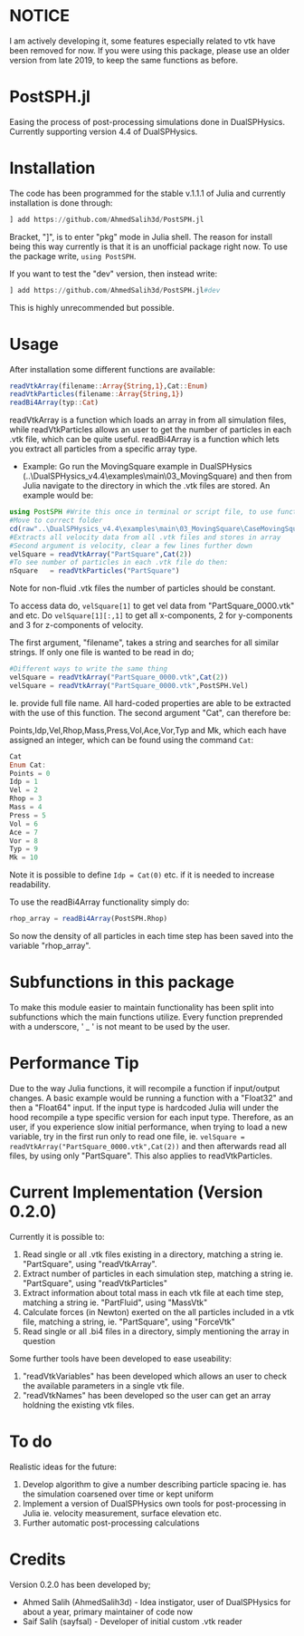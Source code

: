 # NOTICE
I am actively developing it, some features especially related to vtk have been
removed for now. If you were using this package, please use an older version
from late 2019, to keep the same functions as before.

# PostSPH.jl
Easing the process of post-processing simulations done in DualSPHysics. Currently supporting version 4.4 of DualSPHysics.

# Installation
The code has been programmed for the stable v.1.1.1 of Julia and currently installation is done through:

```julia
] add https://github.com/AhmedSalih3d/PostSPH.jl
```
Bracket, "]", is to enter "pkg" mode in Julia shell. The reason for install being this way currently is that it is an unofficial package right now. To use the package write, ```using PostSPH```.

If you want to test the "dev" version, then instead write:

```julia
] add https://github.com/AhmedSalih3d/PostSPH.jl#dev
```

This is highly unrecommended but possible.

# Usage
After installation some different functions are available:

```julia
readVtkArray(filename::Array{String,1},Cat::Enum)
readVtkParticles(filename::Array{String,1})
readBi4Array(typ::Cat)
```

readVtkArray is a function which loads an array in from all simulation files,
while readVtkParticles allows an user to get the number of particles in each .vtk
file, which can be quite useful. readBi4Array is a function which lets you extract
all particles from a specific array type.

* Example:
Go run the MovingSquare example in DualSPHysics (..\DualSPHysics_v4.4\examples\main\03_MovingSquare) and then from Julia navigate to the directory in which the .vtk files are stored. An example would be:

```julia
using PostSPH #Write this once in terminal or script file, to use function in PostSPH.jl
#Move to correct folder
cd(raw"..\DualSPHysics_v4.4\examples\main\03_MovingSquare\CaseMovingSquare_out\particles")
#Extracts all velocity data from all .vtk files and stores in array
#Second argument is velocity, clear a few lines further down
velSquare = readVtkArray("PartSquare",Cat(2))
#To see number of particles in each .vtk file do then:
nSquare   = readVtkParticles("PartSquare")
```

Note for non-fluid .vtk files the number of particles should be constant.

To access data do, ```velSquare[1]``` to get vel data from "PartSquare_0000.vtk" and etc. Do ```velSquare[1][:,1]``` to get all x-components, 2 for y-components and 3 for z-components of velocity.

The first argument, "filename", takes a string and searches for all similar strings. If only one file is wanted to be read in do;


```julia
#Different ways to write the same thing
velSquare = readVtkArray("PartSquare_0000.vtk",Cat(2))
velSquare = readVtkArray("PartSquare_0000.vtk",PostSPH.Vel)
```

Ie. provide full file name. All hard-coded properties are able to be extracted with the use of this function. The second argument "Cat", can therefore be:

Points,Idp,Vel,Rhop,Mass,Press,Vol,Ace,Vor,Typ and Mk, which each have assigned an integer, which can be found using the command ```Cat```:

```julia
Cat
Enum Cat:
Points = 0
Idp = 1
Vel = 2
Rhop = 3
Mass = 4
Press = 5
Vol = 6
Ace = 7
Vor = 8
Typ = 9
Mk = 10
```

Note it is possible to define ``` Idp = Cat(0) ``` etc. if it is needed to increase readability.

To use the readBi4Array functionality simply do:

```julia
rhop_array = readBi4Array(PostSPH.Rhop)
```
So now the density of all particles in each time step has been saved into the variable "rhop_array".

# Subfunctions in this package

To make this module easier to maintain functionality has been split into subfunctions
which the main functions utilize. Every function preprended with a underscore, ' _ ' is not meant
to be used by the user.

# Performance Tip

Due to the way Julia functions, it will recompile a function if input/output changes. A basic example would be running a function with a "Float32" and then a "Float64" input. If the input type is hardcoded Julia will under the hood recompile a type specific version for each input type. Therefore, as an user, if you experience slow initial performance, when trying to load a new variable, try in the first run only to read one file, ie. ```velSquare = readVtkArray("PartSquare_0000.vtk",Cat(2))``` and then afterwards read all files, by using only "PartSquare". This also applies to readVtkParticles.

# Current Implementation (Version 0.2.0)

Currently it is possible to:
1. Read single or all .vtk files existing in a directory, matching a string ie. "PartSquare", using "readVtkArray".
2. Extract number of particles in each simulation step, matching a string ie. "PartSquare", using "readVtkParticles"
3. Extract information about total mass in each vtk file at each time step, matching a string ie. "PartFluid", using "MassVtk"
4. Calculate forces (in Newton) exerted on the all particles included in a vtk file, matching a string, ie. "PartSquare", using "ForceVtk"
5. Read single or all .bi4 files in a directory, simply mentioning the array in question

Some further tools have been developed to ease useability:

1. "readVtkVariables" has been developed which allows an user to check the available parameters in
    a single vtk file.
2. "readVtkNames" has been developed so the user can get an array holdning the existing vtk files.

# To do

Realistic ideas for the future:

1. Develop algorithm to give a number describing particle spacing ie. has the simulation coarsened over time or kept uniform
2. Implement a version of DualSPHysics own tools for post-processing in Julia ie. velocity measurement, surface elevation etc.
3. Further automatic post-processing calculations

# Credits

Version 0.2.0 has been developed by;

* Ahmed Salih (AhmedSalih3d) - Idea instigator, user of DualSPHysics for about a year, primary maintainer  of code now
* Saif Salih (sayfsal) - Developer of initial custom .vtk reader
